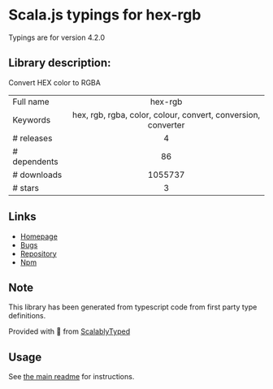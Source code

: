 
# Scala.js typings for hex-rgb

Typings are for version 4.2.0

## Library description:
Convert HEX color to RGBA

|                    |                 |
| ------------------ | :-------------: |
| Full name          | hex-rgb |
| Keywords           | hex, rgb, rgba, color, colour, convert, conversion, converter |
| # releases         | 4 |
| # dependents       | 86 |
| # downloads        | 1055737 |
| # stars            | 3 |

## Links
- [Homepage](https://github.com/sindresorhus/hex-rgb#readme)
- [Bugs](https://github.com/sindresorhus/hex-rgb/issues)
- [Repository](https://github.com/sindresorhus/hex-rgb)
- [Npm](https://www.npmjs.com/package/hex-rgb)
    


## Note
This library has been generated from typescript code from first party type definitions.

Provided with :purple_heart: from [ScalablyTyped](https://github.com/oyvindberg/ScalablyTyped)

## Usage
See [the main readme](../../readme.md) for instructions.


